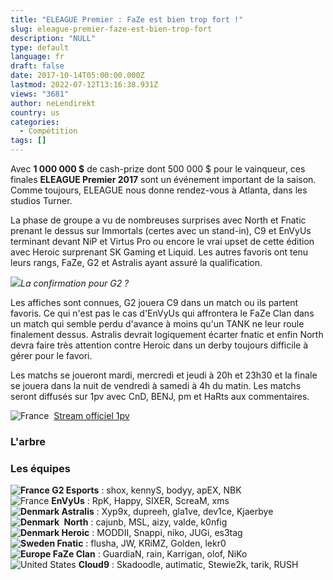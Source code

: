 ```yaml
---
title: "ELEAGUE Premier : FaZe est bien trop fort !"
slug: eleague-premier-faze-est-bien-trop-fort
description: "NULL"
type: default
language: fr
draft: false
date: 2017-10-14T05:00:00.000Z
lastmod: 2022-07-12T13:16:38.931Z
views: "3681"
author: neLendirekt
country: us
categories:
  - Compétition
tags: []
---
```

Avec **1 000 000 $** de cash-prize dont 500 000 $ pour le vainqueur, ces finales **ELEAGUE Premier 2017** sont un événement important de la saison. Comme toujours, ELEAGUE nous donne rendez-vous à Atlanta, dans les studios Turner.

La phase de groupe a vu de nombreuses surprises avec North et Fnatic prenant le dessus sur Immortals (certes avec un stand-in), C9 et EnVyUs terminant devant NiP et Virtus Pro ou encore le vrai upset de cette édition avec Heroic surprenant SK Gaming et Liquid. Les autres favoris ont tenu leurs rangs, FaZe, G2 et Astralis ayant assuré la qualification.

![](/images/articles/59dcbfbac846d/images/sM5uagZII5673eF9YoPvZzkqWvk4VipBLP10opQw.jpeg)_La confirmation pour G2 ?_

Les affiches sont connues, G2 jouera C9 dans un match ou ils partent favoris. Ce qui n'est pas le cas d'EnVyUs qui affrontera le FaZe Clan dans un match qui semble perdu d'avance à moins qu'un TANK ne leur roule finalement dessus. Astralis devrait logiquement écarter fnatic et enfin North devra faire très attention contre Heroic dans un derby toujours difficile à gérer pour le favori.

Les matchs se joueront mardi, mercredi et jeudi à 20h et 23h30 et la finale se jouera dans la nuit de vendredi à samedi à 4h du matin. Les matchs seront diffusés sur 1pv avec CnD, BENJ, pm et HaRts aux commentaires.

![France](/images/countries/fr.svg)⁠ ⁠ [Stream officiel 1pv](https://go.twitch.tv/1pvcs)

### **L'arbre**

### **Les équipes**

**![France](/images/countries/fr.svg)⁠ ⁠G2 Esports** : shox, kennyS, bodyy, apEX, NBK  
![France](/images/countries/fr.svg)⁠ **EnVyUs** : RpK, Happy, SIXER, ScreaM, xms  
**![Denmark](/images/countries/dk.svg)⁠ ⁠Astralis** : Xyp9x, dupreeh, gla1ve, dev1ce, Kjaerbye  
**![Denmark](/images/countries/dk.svg)⁠ ⁠** **North** : cajunb, MSL, aizy, valde, k0nfig  
**![Denmark](/images/countries/dk.svg)⁠ Heroic** : MODDII, Snappi, niko, JUGi, es3tag  
**![Sweden](/images/countries/se.svg)⁠ ⁠Fnatic** : flusha, JW, KRiMZ, Golden, lekr0  
**![Europe](/images/countries/eu.svg)⁠ ⁠FaZe Clan** : GuardiaN, rain, Karrigan, olof, NiKo  
![United States](/images/countries/us.svg)⁠ ⁠**Cloud9** : Skadoodle, autimatic, Stewie2k, tarik, RUSH
